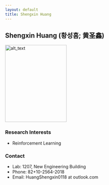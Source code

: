 ```yaml
---
layout: default
title: Shengxin Huang
---
```


## Shengxin Huang (황성흠; 黄圣鑫)
<img src="{{ site.baseurl }}/assets/img/profile/profile_ShengxinHuang.jpg" alt="alt_text" style="width: 200px; height: 250px;">

### Research Interests
* Reinforcement Learning

### Contact
* Lab: 1207, New Engineering Building
* Phone: 82+10-2564-2018
* Email: HuangShengxin0118 at outlook.com
